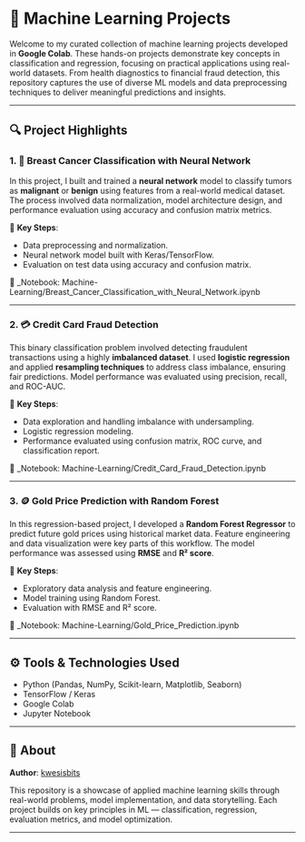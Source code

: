 # 🧠 Machine Learning Projects

Welcome to my curated collection of machine learning projects developed in **Google Colab**. These hands-on projects demonstrate key concepts in classification and regression, focusing on practical applications using real-world datasets. From health diagnostics to financial fraud detection, this repository captures the use of diverse ML models and data preprocessing techniques to deliver meaningful predictions and insights.

---

## 🔍 Project Highlights

### 1. 🧪 Breast Cancer Classification with Neural Network

In this project, I built and trained a **neural network** model to classify tumors as **malignant** or **benign** using features from a real-world medical dataset. The process involved data normalization, model architecture design, and performance evaluation using accuracy and confusion matrix metrics.

📌 **Key Steps**:
- Data preprocessing and normalization.
- Neural network model built with Keras/TensorFlow.
- Evaluation on test data using accuracy and confusion matrix.

📁 _Notebook: Machine-Learning/Breast_Cancer_Classification_with_Neural_Network.ipynb

---

### 2. 💳 Credit Card Fraud Detection

This binary classification problem involved detecting fraudulent transactions using a highly **imbalanced dataset**. I used **logistic regression** and applied **resampling techniques** to address class imbalance, ensuring fair predictions. Model performance was evaluated using precision, recall, and ROC-AUC.

📌 **Key Steps**:
- Data exploration and handling imbalance with undersampling.
- Logistic regression modeling.
- Performance evaluated using confusion matrix, ROC curve, and classification report.

📁 _Notebook: Machine-Learning/Credit_Card_Fraud_Detection.ipynb

---

### 3. 🪙 Gold Price Prediction with Random Forest

In this regression-based project, I developed a **Random Forest Regressor** to predict future gold prices using historical market data. Feature engineering and data visualization were key parts of this workflow. The model performance was assessed using **RMSE** and **R² score**.

📌 **Key Steps**:
- Exploratory data analysis and feature engineering.
- Model training using Random Forest.
- Evaluation with RMSE and R² score.

📁 _Notebook: Machine-Learning/Gold_Price_Prediction.ipynb

---

## ⚙️ Tools & Technologies Used

- Python (Pandas, NumPy, Scikit-learn, Matplotlib, Seaborn)
- TensorFlow / Keras
- Google Colab
- Jupyter Notebook

---

## 📌 About

**Author**: [kwesisbits](https://github.com/kwesisbits)

This repository is a showcase of applied machine learning skills through real-world problems, model implementation, and data storytelling. Each project builds on key principles in ML — classification, regression, evaluation metrics, and model optimization.

---

